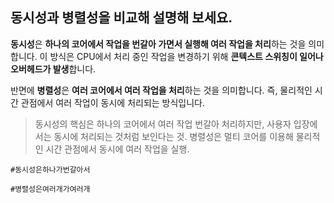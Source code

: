 ## 동시성과 병렬성을 비교해 설명해 보세요.

**동시성**은 **하나의 코어에서 작업을 번갈아 가면서 실행해 여러 작업을 처리**하는 것을 의미합니다. 이 방식은 CPU에서 처리 중인 작업을 변경하기 위해 **콘텍스트 스위칭이 일어나 오버헤드가 발생**합니다.

반면에 **병렬성**은 **여러 코어에서 여러 작업을 처리**하는 것을 의미합니다. 즉, 물리적인 시간 관점에서 여러 작업이 동시에 처리되는 방식입니다.

> 동시성의 핵심은 하나의 코어에서 여러 작업 번갈아 처리하지만, 사용자 입장에서는 동시에 처리되는 것처럼 보인다는 것. 병렬성은 멀티 코어를 이용해 물리적인 시간 관점에서 동시에 여러 작업을 실행.

`#동시성은하나가번갈아서`

`#병렬성은여러개가여러개`
